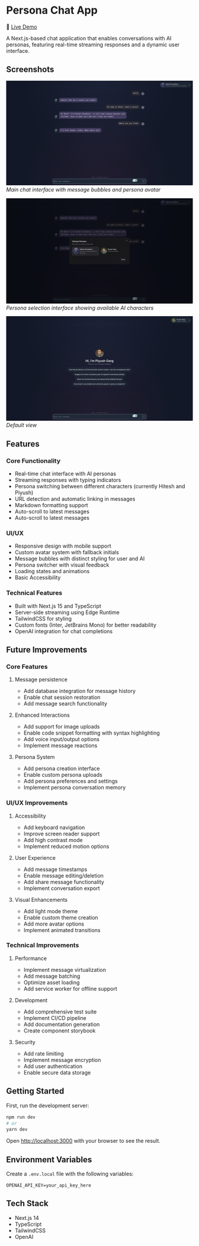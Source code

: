 # Persona Chat App

🔗 [Live Demo](https://personas-chatbot.vercel.app/)

A Next.js-based chat application that enables conversations with AI personas, featuring real-time streaming responses and a dynamic user interface.

## Screenshots

![Chat Interface](./public/screenshot-1.png)
_Main chat interface with message bubbles and persona avatar_

![Persona Selection](./public/screenshot-3.png)
_Persona selection interface showing available AI characters_

![Default View](./public/screenshot-2.png)
_Default view_

## Features

### Core Functionality

- Real-time chat interface with AI personas
- Streaming responses with typing indicators
- Persona switching between different characters (currently Hitesh and Piyush)
- URL detection and automatic linking in messages
- Markdown formatting support
- Auto-scroll to latest messages
- Auto-scroll to latest messages

### UI/UX

- Responsive design with mobile support
- Custom avatar system with fallback initials
- Message bubbles with distinct styling for user and AI
- Persona switcher with visual feedback
- Loading states and animations
- Basic Accessibility

### Technical Features

- Built with Next.js 15 and TypeScript
- Server-side streaming using Edge Runtime
- TailwindCSS for styling
- Custom fonts (Inter, JetBrains Mono) for better readability
- OpenAI integration for chat completions

## Future Improvements

### Core Features

1. Message persistence

   - Add database integration for message history
   - Enable chat session restoration
   - Add message search functionality

2. Enhanced Interactions

   - Add support for image uploads
   - Enable code snippet formatting with syntax highlighting
   - Add voice input/output options
   - Implement message reactions

3. Persona System
   - Add persona creation interface
   - Enable custom persona uploads
   - Add persona preferences and settings
   - Implement persona conversation memory

### UI/UX Improvements

1. Accessibility

   - Add keyboard navigation
   - Improve screen reader support
   - Add high contrast mode
   - Implement reduced motion options

2. User Experience

   - Add message timestamps
   - Enable message editing/deletion
   - Add share message functionality
   - Implement conversation export

3. Visual Enhancements
   - Add light mode theme
   - Enable custom theme creation
   - Add more avatar options
   - Implement animated transitions

### Technical Improvements

1. Performance

   - Implement message virtualization
   - Add message batching
   - Optimize asset loading
   - Add service worker for offline support

2. Development

   - Add comprehensive test suite
   - Implement CI/CD pipeline
   - Add documentation generation
   - Create component storybook

3. Security
   - Add rate limiting
   - Implement message encryption
   - Add user authentication
   - Enable secure data storage

## Getting Started

First, run the development server:

```bash
npm run dev
# or
yarn dev
```

Open [http://localhost:3000](http://localhost:3000) with your browser to see the result.

## Environment Variables

Create a `.env.local` file with the following variables:

```env
OPENAI_API_KEY=your_api_key_here
```

## Tech Stack

- Next.js 14
- TypeScript
- TailwindCSS
- OpenAI
